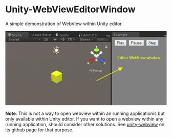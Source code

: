 # Unity-WebViewEditorWindow

A simple demonstration of WebView within Unity editor.

<p align="center">
  <img src="./images/screenshot01.png" >
</p>

**Note**: This is not a way to open webview within an running applicationis but only available within Unity editor. If you want to open a webview within any running application, should consider other solutions. See [unity-webview](https://github.com/gree/unity-webview) on its github page for that purpose.
